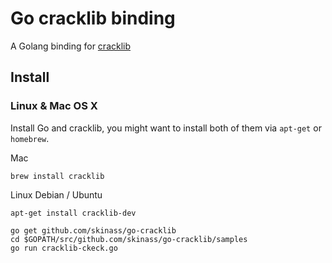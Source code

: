 # Go cracklib binding

A Golang binding for [cracklib](https://github.com/cracklib/cracklib)

## Install

### Linux & Mac OS X

Install Go and cracklib, you might want to install both of them via `apt-get` or `homebrew`.

Mac

`brew install cracklib`

Linux Debian / Ubuntu

`apt-get install cracklib-dev`

```
go get github.com/skinass/go-cracklib
cd $GOPATH/src/github.com/skinass/go-cracklib/samples
go run cracklib-ckeck.go
```
